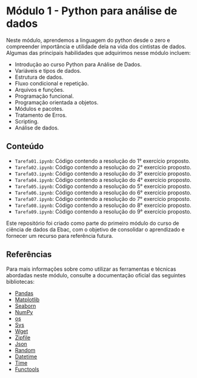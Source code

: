 # Módulo 1 - Python para análise de dados

Neste módulo, aprendemos a linguagem do python desde o zero e compreender importância e utilidade dela na vida dos cintistas de dados. Algumas das principais habilidades que adquirimos  nesse módulo incluem:

- Introdução ao curso Python para Análise de Dados.
- Variáveis e tipos de dados.
- Estrutura de dados.
- Fluxo condicional e repetição.
- Arquivos e funções.
- Programação funcional.
- Programação orientada a objetos.
- Módulos e pacotes.
- Tratamento de Erros.
- Scripting.
- Análise de dados.

## Conteúdo

- `Tarefa01.ipynb`: Código contendo a resolução do 1° exercício proposto.
- `Tarefa02.ipynb`: Código contendo a resolução do 2° exercício proposto.
- `Tarefa03.ipynb`: Código contendo a resolução do 3° exercício proposto.
- `Tarefa04.ipynb`: Código contendo a resolução do 4° exercício proposto.
- `Tarefa05.ipynb`: Código contendo a resolução do 5° exercício proposto.
- `Tarefa06.ipynb`: Código contendo a resolução do 6° exercício proposto.
- `Tarefa07.ipynb`: Código contendo a resolução do 7° exercício proposto.
- `Tarefa08.ipynb`: Código contendo a resolução do 8° exercício proposto.
- `Tarefa09.ipynb`: Código contendo a resolução do 9° exercício proposto.

Este repositório foi criado como parte do primeiro módulo do curso de ciência de dados da Ebac, com o objetivo de consolidar o aprendizado e fornecer um recurso para referência futura.

## Referências

Para mais informações sobre como utilizar as ferramentas e técnicas abordadas neste módulo, consulte a documentação oficial das seguintes bibliotecas:

- [Pandas](https://pandas.pydata.org/docs/)
- [Matplotlib](https://matplotlib.org/stable/contents.html)
- [Seaborn](https://seaborn.pydata.org/tutorial.html)
- [NumPy](https://numpy.org/doc/)
- [os](https://docs.python.org/3/library/os.html)
- [Sys](https://docs.python.org/3/library/sys.html)
- [Wget](https://pypi.org/project/wget/)
- [Zipfile](https://docs.python.org/3/library/zipfile.html)
- [Json](https://docs.python.org/3/library/json.html)
- [Random](https://docs.python.org/3/library/random.html)
- [Datetime](https://docs.python.org/3/library/datetime.html)
- [Time](https://docs.python.org/3/library/time.html)
- [Functools](https://docs.python.org/3/library/functools.html)

